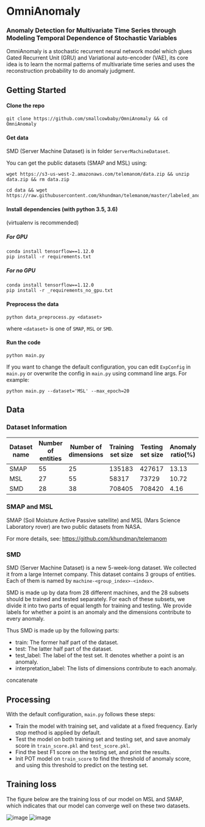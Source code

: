 # OmniAnomaly



### Anomaly Detection for Multivariate Time Series through Modeling Temporal Dependence of Stochastic Variables

OmniAnomaly is a stochastic recurrent neural network model which glues Gated Recurrent Unit (GRU) and Variational auto-encoder (VAE), its core idea is to learn the normal patterns of multivariate time series and uses the reconstruction probability to do anomaly judgment. 



## Getting Started

#### Clone the repo

```
git clone https://github.com/smallcowbaby/OmniAnomaly && cd OmniAnomaly
```

#### Get data

SMD (Server Machine Dataset) is in folder `ServerMachineDataset`. 

You can get the public datasets (SMAP and MSL) using:

```shell
wget https://s3-us-west-2.amazonaws.com/telemanom/data.zip && unzip data.zip && rm data.zip

cd data && wget https://raw.githubusercontent.com/khundman/telemanom/master/labeled_anomalies.csv
```

#### Install dependencies (with python 3.5, 3.6) 

(virtualenv is recommended)


##### For GPU 

```shell
conda install tensorflow==1.12.0
pip install -r requirements.txt
```

##### For no GPU 

```shell
conda install tensorflow==1.12.0
pip install -r _requirements_no_gpu.txt
```

#### Preprocess the data

```shell
python data_preprocess.py <dataset>
```

where `<dataset>` is one of `SMAP`, `MSL` or `SMD`.

#### Run the code

```
python main.py
```

If you want to change the default configuration, you can edit `ExpConfig` in `main.py` or overwrite the config in `main.py` using command line args. For example:

```
python main.py --dataset='MSL' --max_epoch=20
```



## Data

### Dataset Information

| Dataset name| Number of entities | Number of dimensions | Training set size |Testing set size |Anomaly ratio(%)|
|------|----|----|--------|--------|-------|
| SMAP | 55 | 25 | 135183 | 427617 | 13.13 |
|MSL | 27 | 55 | 58317 | 73729 | 10.72|
|SMD | 28 |38 | 708405 | 708420 | 4.16 |



### SMAP and MSL

SMAP (Soil Moisture Active Passive satellite) and MSL (Mars Science Laboratory rover) are two public datasets from NASA.

For more details, see: <https://github.com/khundman/telemanom>



### SMD

SMD (Server Machine Dataset) is a new 5-week-long dataset. We collected it from a large Internet company. This dataset contains 3 groups of entities. Each of them is named by `machine-<group_index>-<index>`.

SMD is made up by data from 28 different machines, and the 28 subsets should be trained and tested separately. For each of these subsets, we divide it into two parts of equal length for training and testing. We provide labels for whether a point is an anomaly and the dimensions contribute to every anomaly.

Thus SMD is made up by the following parts:

* train: The former half part of the dataset.
* test: The latter half part of the dataset.
* test_label: The label of the test set. It denotes whether a point is an anomaly. 
* interpretation_label: The lists of dimensions contribute to each anomaly.

concatenate



## Processing

With the default configuration, `main.py` follows these steps:

* Train the model with training set, and validate at a fixed frequency. Early stop method is applied by default.
* Test the model on both training set and testing set, and save anomaly score in `train_score.pkl` and `test_score.pkl`.
* Find the best F1 score on the testing set, and print the results.
* Init POT model on `train_score` to find the threshold of anomaly score, and using this threshold to predict on the testing set.


## Training loss

The figure below are the training loss of our model on MSL and SMAP, which indicates that our model can converge well on these two datasets.

![image](https://github.com/smallcowbaby/OmniAnomaly/blob/master/images/MSL_loss.png)
![image](https://github.com/smallcowbaby/OmniAnomaly/blob/master/images/SMAP_loss.png)


